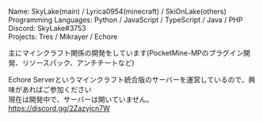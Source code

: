 Name: SkyLake(main) / Lyrica0954(minecraft) / SkiOnLake(others)  
Programming Languages: Python / JavaScript / TypeScript / Java / PHP  
Discord: SkyLake#3753  
Projects: Tres / Mikrayer / Echore

主にマインクラフト関係の開発をしています(PocketMine-MPのプラグイン開発、リソースパック、アンチチートなど)

Echore Serverというマインクラフト統合版のサーバーを運営しているので、興味があればご参加ください  
現在は開発中で、サーバーは開いていません。  
https://discord.gg/2Zazyjcn7W
